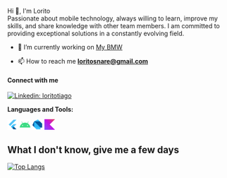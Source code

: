 Hi 👋, I'm Lorito<br>
Passionate about mobile technology, always willing to learn, improve my skills, and share knowledge with other team members. I am committed to providing exceptional solutions in a constantly evolving field.

- 🔭 I’m currently working on [My BMW](https://play.google.com/store/apps/details?id=de.bmw.connected.mobile20.row&hl=pt_PT)

- 📫 How to reach me **loritosnare@gmail.com**

#### Connect with me
[![Linkedin: loritotiago](https://img.shields.io/badge/-loritotiago-blue?style=flat-square&logo=Linkedin&logoColor=white&link=https://www.linkedin.com/in/lorito-tiago-4439351b2/)](https://www.linkedin.com/in/lorito-tiago-4439351b2/)

**Languages and Tools:**  

<code><img height="24" src="https://raw.githubusercontent.com/github/explore/80688e429a7d4ef2fca1e82350fe8e3517d3494d/topics/flutter/flutter.png"></code>
<code><img height="24" src="https://raw.githubusercontent.com/github/explore/80688e429a7d4ef2fca1e82350fe8e3517d3494d/topics/android/android.png"></code>
<code><img height="24" src="https://raw.githubusercontent.com/github/explore/80688e429a7d4ef2fca1e82350fe8e3517d3494d/topics/dart/dart.png"></code>
<code><img height="24" src="https://raw.githubusercontent.com/github/explore/80688e429a7d4ef2fca1e82350fe8e3517d3494d/topics/kotlin/kotlin.png"></code>
 
  
 </p>

## What I don't know, give me a few days


[![Top Langs](https://github-readme-stats.vercel.app/api/top-langs/?username=LoritoTiago&layout=compact&title_color=fff&text_color=f8f8f2&hide=java&bg_color=171c24)](https://github.com/loritotiago)
